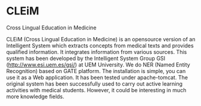 # CLEiM
Cross Lingual Education in Medicine

CLEiM (Cross Lingual Education in Medicine) is an opensource version of an Intelligent System which extracts concepts from medical texts and provides qualified information. It integrates information from various sources. This system has been developed by the Intelligent System Group GSI (http://www.esi.uem.es/gsi/) at UEM University.
We do NER (Named Entity Recognition) based on GATE platform.
The installation is simple, you can use it as a Web application. It has been tested under apache-tomcat.
The original system has been successfully used to carry out active learning activities with medical students. However, it could be interesting in much more knowledge fields.
